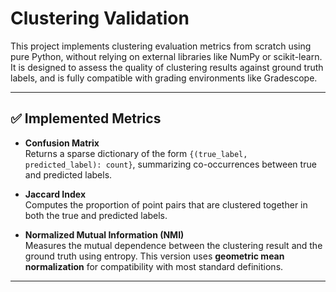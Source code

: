 # Clustering Validation

This project implements clustering evaluation metrics from scratch using pure Python, without relying on external libraries like NumPy or scikit-learn. It is designed to assess the quality of clustering results against ground truth labels, and is fully compatible with grading environments like Gradescope.

---

## ✅ Implemented Metrics

- **Confusion Matrix**  
  Returns a sparse dictionary of the form `{(true_label, predicted_label): count}`, summarizing co-occurrences between true and predicted labels.

- **Jaccard Index**  
  Computes the proportion of point pairs that are clustered together in both the true and predicted labels.

- **Normalized Mutual Information (NMI)**  
  Measures the mutual dependence between the clustering result and the ground truth using entropy. This version uses **geometric mean normalization** for compatibility with most standard definitions.

---
